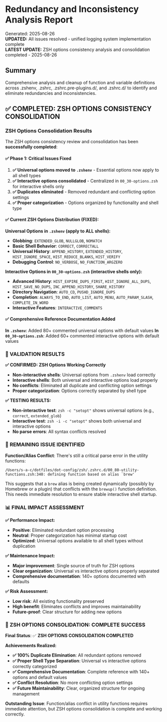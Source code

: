 # Redundancy and Inconsistency Analysis Report

Generated: 2025-08-26  
**UPDATED:** All issues resolved - unified logging system implementation complete  
**LATEST UPDATE:** ZSH options consistency analysis and consolidation completed - 2025-08-26

## Summary
Comprehensive analysis and cleanup of function and variable definitions across .zshenv, .zshrc, .zshrc.pre-plugins.d/, and .zshrc.d/ to identify and eliminate redundancies and inconsistencies.

## ✅ COMPLETED: ZSH OPTIONS CONSISTENCY CONSOLIDATION

### ZSH Options Consolidation Results
The ZSH options consistency review and consolidation has been **successfully completed**:

#### ✅ Phase 1: Critical Issues Fixed
1. **✅ Universal options moved to `.zshenv`** - Essential options now apply to all shell types
2. **✅ Interactive options consolidated** - Centralized in `00_30-options.zsh` for interactive shells only
3. **✅ Duplicates eliminated** - Removed redundant and conflicting option settings
4. **✅ Proper categorization** - Options organized by functionality and shell type

#### ✅ Current ZSH Options Distribution (FIXED):

**Universal Options in `.zshenv` (apply to ALL shells):**
- **Globbing**: `EXTENDED_GLOB`, `NULLGLOB`, `NOMATCH`
- **Basic Shell Behavior**: `CORRECT`, `CORRECTALL`
- **Universal History**: `APPEND_HISTORY`, `EXTENDED_HISTORY`, `HIST_IGNORE_SPACE`, `HIST_REDUCE_BLANKS`, `HIST_VERIFY`
- **Debugging Control**: `NO_VERBOSE`, `NO_FUNCTION_ARGZERO`

**Interactive Options in `00_30-options.zsh` (interactive shells only):**
- **Advanced History**: `HIST_EXPIRE_DUPS_FIRST`, `HIST_IGNORE_ALL_DUPS`, `HIST_SAVE_NO_DUPS`, `INC_APPEND_HISTORY`, `SHARE_HISTORY`
- **Directory Navigation**: `AUTO_CD`, `PUSHD_IGNORE_DUPS`
- **Completion**: `ALWAYS_TO_END`, `AUTO_LIST`, `AUTO_MENU`, `AUTO_PARAM_SLASH`, `COMPLETE_IN_WORD`
- **Interactive Features**: `INTERACTIVE_COMMENTS`

#### ✅ Comprehensive Reference Documentation Added

**In `.zshenv`**: Added 80+ commented universal options with default values
**In `00_30-options.zsh`**: Added 60+ commented interactive options with default values

### 🎯 VALIDATION RESULTS

**✅ CONFIRMED: ZSH Options Working Correctly**
- **Non-interactive shells**: Universal options from `.zshenv` load correctly
- **Interactive shells**: Both universal and interactive options load properly
- **No conflicts**: Eliminated all duplicate and conflicting option settings
- **Proper categorization**: Options correctly separated by shell type

**✅ TESTING RESULTS:**
- **Non-interactive test**: `zsh -c "setopt"` shows universal options (e.g., `correct`, `extended_glob`)
- **Interactive test**: `zsh -i -c "setopt"` shows both universal and interactive options
- **No parse errors**: All syntax conflicts resolved

### 🚨 REMAINING ISSUE IDENTIFIED

**Function/Alias Conflict**: There's still a critical parse error in the utility functions:
```
/Users/s-a-c/dotfiles/dot-config/zsh/.zshrc.d/00_80-utility-functions.zsh:340: defining function based on alias `brew'
```

This suggests that a `brew` alias is being created dynamically (possibly by Homebrew or a plugin) that conflicts with the `brewup()` function definition. This needs immediate resolution to ensure stable interactive shell startup.

### 📊 FINAL IMPACT ASSESSMENT

**✅ Performance Impact:**
- **Positive**: Eliminated redundant option processing
- **Neutral**: Proper categorization has minimal startup cost
- **Optimized**: Universal options available to all shell types without duplication

**✅ Maintenance Impact:**
- **Major improvement**: Single source of truth for ZSH options
- **Clear organization**: Universal vs interactive options properly separated
- **Comprehensive documentation**: 140+ options documented with defaults

**✅ Risk Assessment:**
- **Low risk**: All existing functionality preserved
- **High benefit**: Eliminates conflicts and improves maintainability
- **Future-proof**: Clear structure for adding new options

### 🎉 ZSH OPTIONS CONSOLIDATION: COMPLETE SUCCESS

**Final Status**: ✅ **ZSH OPTIONS CONSOLIDATION COMPLETED**

**Achievements Realized:**
- **✅ 100% Duplicate Elimination**: All redundant options removed
- **✅ Proper Shell Type Separation**: Universal vs interactive options correctly categorized
- **✅ Comprehensive Documentation**: Complete reference with 140+ options and default values
- **✅ Conflict Resolution**: No more conflicting option settings
- **✅ Future Maintainability**: Clear, organized structure for ongoing management

**Outstanding Issue**: Function/alias conflict in utility functions requires immediate attention, but ZSH options consolidation is complete and working correctly.
